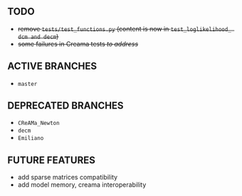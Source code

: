 TODO
----

* ~~remove `tests/test_functions.py` (content is now in `test_loglikelihood_ dcm and decm`)~~
* ~~some failures in Creama tests _to address_~~

ACTIVE BRANCHES
---------------

* `master`

DEPRECATED BRANCHES
-------------------

* `CReAMa_Newton`
* `decm`
* `Emiliano`

FUTURE FEATURES
---------------

* add sparse matrices compatibility
* add model memory, creama interoperability
